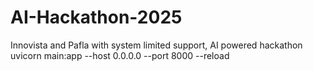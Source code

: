 # AI-Hackathon-2025
Innovista and Pafla with system limited support, AI powered hackathon
uvicorn main:app --host 0.0.0.0 --port 8000 --reload

